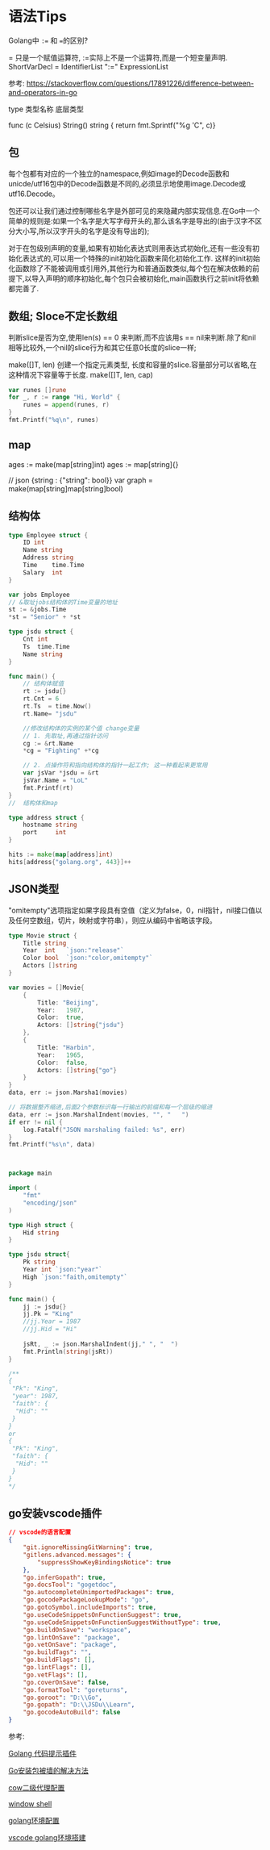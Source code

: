 # 语法Tips

Golang中 `:=` 和 `=`的区别?

= 只是一个赋值运算符, :=实际上不是一个运算符,而是一个短变量声明.
ShortVarDecl = IdentifierList ":=" ExpressionList


参考:
https://stackoverflow.com/questions/17891226/difference-between-and-operators-in-go


type 类型名称 底层类型

func (c Celsius) String() string {  return fmt.Sprintf("%g 'C", c)}

## 包

每个包都有对应的一个独立的namespace,例如image的Decode函数和unicde/utf16包中的Decode函数是不同的,必须显示地使用image.Decode或utf16.Decode。

包还可以让我们通过控制哪些名字是外部可见的来隐藏内部实现信息.在Go中一个简单的规则是:如果一个名字是大写字母开头的,那么该名字是导出的(由于汉字不区分大小写,所以汉字开头的名字是没有导出的);

对于在包级别声明的变量,如果有初始化表达式则用表达式初始化,还有一些没有初始化表达式的,可以用一个特殊的init初始化函数来简化初始化工作.
这样的init初始化函数除了不能被调用或引用外,其他行为和普通函数类似,每个包在解决依赖的前提下,以导入声明的顺序初始化,每个包只会被初始化,main函数执行之前init将依赖都完善了.

## 数组; Sloce不定长数组

判断slice是否为空,使用len(s) == 0 来判断,而不应该用s == nil来判断.除了和nil相等比较外,一个nil的slice行为和其它任意0长度的slice一样;

make([]T, len) 创建一个指定元素类型, 长度和容量的slice.容量部分可以省略,在这种情况下容量等于长度.
make([]T, len, cap)

```go
var runes []rune
for _, r := range "Hi, World" {
    runes = append(runes, r)
}
fmt.Printf("%q\n", runes)
```

## map
 
 ages := make(map[string]int)
 ages := map[string]{}

// json {string : {"string": bool}}
var graph = make(map[string]map[string]bool)

## 结构体

```go
type Employee struct {
    ID int
    Name string
    Address string
    Time    time.Time
    Salary  int
}

var jobs Employee
// &取址jobs结构体的Time变量的地址
st := &jobs.Time
*st = "Senior" + *st

type jsdu struct {
    Cnt int
    Ts  time.Time
    Name string
}

func main() {
    // 结构体赋值
    rt := jsdu{}
    rt.Cnt = 6
    rt.Ts  = time.Now()
    rt.Name= "jsdu"

    //修改结构体的实例的某个值 change变量
    // 1. 先取址,再通过指针访问
    cg := &rt.Name
    *cg = "Fighting" +*cg

    // 2. 点操作符和指向结构体的指针一起工作; 这一种看起来更常用
    var jsVar *jsdu = &rt
    jsVar.Name = "LoL"
    fmt.Printf(rt)
}
//  结构体和map

type address struct {
    hostname string
    port     int
}

hits := make(map[address]int)
hits[address{"golang.org", 443}]++
```

## JSON类型

"omitempty"选项指定如果字段具有空值（定义为false，0，nil指针，nil接口值以及任何空数组，切片，映射或字符串），则应从编码中省略该字段。

```go
type Movie struct {
    Title string
    Year  int   `json:"release"`
    Color bool  `json:"color,omitempty"`
    Actors []string
}

var movies = []Movie{
    {
        Title: "Beijing",
        Year:   1987,
        Color:  true,
        Actors: []string{"jsdu"}
    },
    {
        Title: "Harbin",
        Year:   1965,
        Color:  false,
        Actors: []string{"go"}
    }
}
data, err := json.Marsha1(movies)

// 将数据整齐缩进,后面2个参数标识每一行输出的前缀和每一个层级的缩进
data, err := json.MarshalIndent(movies, "", "   ")
if err != nil {
    log.Fatalf("JSON marshaling failed: %s", err)
}
fmt.Printf("%s\n", data)



package main

import (
	"fmt"
	"encoding/json"
)

type High struct {
	Hid string 
}

type jsdu struct{
	Pk string
	Year int `json:"year"` 
	High `json:"faith,omitempty"`
}

func main() {
	jj := jsdu{}
	jj.Pk = "King"
	//jj.Year = 1987
	//jj.Hid = "Hi"
	
	jsRt, _ := json.MarshalIndent(jj," ", "  ")
	fmt.Println(string(jsRt))
}

/**
{
 "Pk": "King",
 "year": 1987,
 "faith": {
  "Hid": ""
 }
}
or 
{
 "Pk": "King",
 "faith": {
  "Hid": ""
 }
}
*/
```



## go安装vscode插件

```json
// vscode的语言配置
{
    "git.ignoreMissingGitWarning": true,
    "gitlens.advanced.messages": {
        "suppressShowKeyBindingsNotice": true
    },
    "go.inferGopath": true,
    "go.docsTool": "gogetdoc",
    "go.autocompleteUnimportedPackages": true,
    "go.gocodePackageLookupMode": "go",
    "go.gotoSymbol.includeImports": true,
    "go.useCodeSnippetsOnFunctionSuggest": true,
    "go.useCodeSnippetsOnFunctionSuggestWithoutType": true,
    "go.buildOnSave": "workspace",
    "go.lintOnSave": "package",
    "go.vetOnSave": "package",
    "go.buildTags": "",
    "go.buildFlags": [],
    "go.lintFlags": [],
    "go.vetFlags": [],
    "go.coverOnSave": false,
    "go.formatTool": "goreturns",
    "go.goroot": "D:\\Go",
    "go.gopath": "D:\\JSDu\\Learn",
    "go.gocodeAutoBuild": false
}
```

参考:

[Golang 代码提示插件](https://maiyang.me/post/2018-09-14-tips-vscode/)

[Go安装包被墙的解决方法](https://studygolang.com/articles/9490)

[cow二级代理配置](https://131.re/marchives/101)

[window shell](http://www.ntu.edu.sg/home/ehchua/programming/howto/environment_variables.html)

[golang环境配置](https://zhuanlan.zhihu.com/p/52517506)

[vscode golang环境搭建](https://maiyang.me/post/2018-09-14-tips-vscode/)